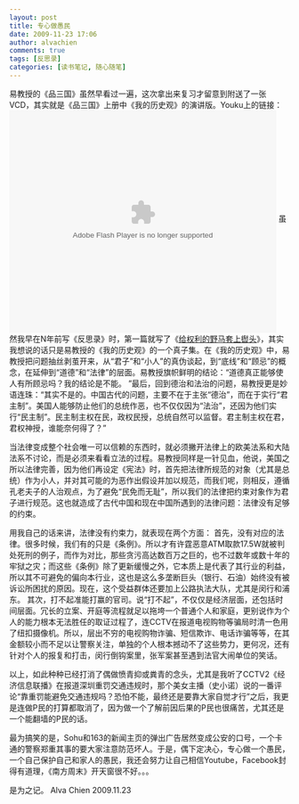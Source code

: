 ```yaml
---
layout: post
title: 专心做愚民
date: 2009-11-23 17:06
author: alvachien
comments: true
tags: [反思录]
categories: [读书笔记, 随心随笔]
---
```

<div id="bp-5CD1AA99D25FD840_968-content">
易教授的《品三国》虽然早看过一遍，这次拿出来复习才留意到附送了一张VCD，其实就是《品三国》上册中《我的历史观》的演讲版。Youku上的链接：
     <object classid="clsid:d27cdb6e-ae6d-11cf-96b8-444553540000" width="480" height="400" codebase="http://download.macromedia.com/pub/shockwave/cabs/flash/swflash.cab#version=6,0,40,0"><param name="align" value="middle" /><param name="src" value="http://player.youku.com/player.php/sid/XMTQ3NTQ1NTY=/v.swf" /><param name="wmode" value="opaque" /><param name="quality" value="high" /><embed type="application/x-shockwave-flash" width="480" height="400" src="http://player.youku.com/player.php/sid/XMTQ3NTQ1NTY=/v.swf" quality="high" wmode="opaque" align="middle"></embed></object>
虽然我早在N年前写《反思录》时，第一篇就写了《<a href="http://alvachien.spaces.live.com/blog/cns!C678F199F470A1FB!1226.entry" target="_blank">给权利的野马套上辔头</a>》，其实我想说的话只是易教授的《我的历史观》的一个真子集。在《我的历史观》中，易教授把问题抽丝剥茧开来，从“君子”和“小人”的真伪谈起，到“底线”和“顾忌”的概念，在延伸到“道德”和“法律”的层面。易教授旗帜鲜明的结论：“道德真正能够使人有所顾忌吗？我的结论是不能。 ”最后，回到德治和法治的问题，易教授更是妙语连珠：“其实不是的。中国古代的问题，主要不在于主张“德治”，而在于实行“君主制”。美国人能够防止他们的总统作恶，也不仅仅因为“法治”，还因为他们实行“民主制”。民主制主权在民，政权民授，总统自然可以监督。君主制主权在君，君权神授，谁能奈何得了？”
 
当法律变成整个社会唯一可以信赖的东西时，就必须撇开法律上的欧美法系和大陆法系不讨论，而是必须来看看立法的过程。易教授同样是一针见血，他说，美国之所以法律完善，因为他们再设定《宪法》时，首先把法律所规范的对象（尤其是总统）作为小人，并对其可能的为恶作出假设并加以规范，而我们呢，则相反，遵循孔老夫子的人治观点，为了避免“民免而无耻”，所以我们的法律把约束对象作为君子进行规范。这也就造成了古代中国和现在中国所遇到的法律问题：法律没有足够的约束。
 
用我自己的话来讲，法律没有约束力，就表现在两个方面：
首先，没有对应的法律。很多时候，我们有的只是《条例》。所以才有许霆恶意ATM取款17.5W就被判处死刑的例子，而作为对比，那些贪污高达数百万之巨的，也不过数年或数十年的牢狱之灾；而这些《条例》除了更新缓慢之外，它本质上是代表了其行业的利益，所以其不可避免的偏向本行业，这也是这么多垄断巨头（银行、石油）始终没有被诉讼所困扰的原因。现在，这个受益群体还要加上公路执法大队，尤其是闵行和浦东。
其次，打不起准能打赢的官司。说“打不起”，不仅仅是经济层面，还包括时间层面。冗长的立案、开庭等流程就足以拖垮一个普通个人和家庭，更别说作为个人的能力根本无法胜任的取证过程了，连CCTV在报道电视购物等骗局时清一色用了纽扣摄像机。所以，层出不穷的电视购物诈骗、短信欺诈、电话诈骗等等，在其金额较小而不足以让警察关注，单独的个人根本撼动不了这些势力，更何况，还有针对个人的报复和打击，闵行倒钩案里，张军案甚至遇到法官大闹单位的笑话。
 
以上，如此种种已经打消了偶做愤青抑或粪青的念头，尤其是我听了CCTV2《经济信息联播》在报道深圳重罚交通违规时，那个美女主播（史小诺）说的一番评论“靠重罚能避免交通违规吗？恐怕不能，最终还是要靠大家自觉才行”之后，我更是连做P民的打算都取消了，因为做一个了解前因后果的P民也很痛苦，尤其还是一个能翻墙的P民的话。
 
最为搞笑的是，Sohu和163的新闻主页的弹出广告居然变成公安的口号，一个卡通的警察郑重其事的要大家注意防范坏人。于是，偶下定决心，专心做一个愚民，一个自己保护自己和家人的愚民，我还会努力让自己相信Youtube，Facebook封得有道理，《南方周末》开天窗很不好。。。
 
是为之记。
Alva Chien
2009.11.23


